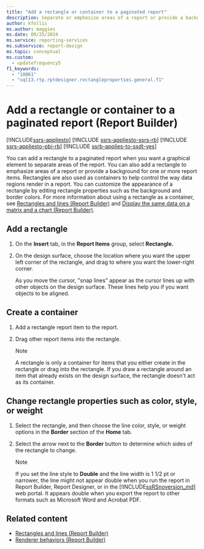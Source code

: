 ```yaml
---
title: "Add a rectangle or container to a paginated report"
description: Separate or emphasize areas of a report or provide a background for one or more report items using a customized rectangle in Report Builder.
author: kfollis
ms.author: maggies
ms.date: 09/25/2024
ms.service: reporting-services
ms.subservice: report-design
ms.topic: conceptual
ms.custom:
  - updatefrequency5
f1_keywords:
  - "10061"
  - "sql13.rtp.rptdesigner.rectangleproperties.general.f1"
---
```

# Add a rectangle or container to a paginated report (Report Builder)

[!INCLUDE[ssrs-appliesto](../../includes/ssrs-appliesto.md)] [!INCLUDE [ssrs-appliesto-ssrs-rb](../../includes/ssrs-appliesto-ssrs-rb.md)] [!INCLUDE [ssrs-appliesto-pbi-rb](../../includes/ssrs-appliesto-pbi-rb.md)] [!INCLUDE [ssrb-applies-to-ssdt-yes](../../includes/ssrb-applies-to-ssdt-yes.md)]

  You can add a rectangle to a paginated report when you want a graphical element to separate areas of the report. You can also add a rectangle to emphasize areas of a report or provide a background for one or more report items. Rectangles are also used as containers to help control the way data regions render in a report. You can customize the appearance of a rectangle by editing rectangle properties such as the background and border colors. For more information about using a rectangle as a container, see [Rectangles and lines &#40;Report Builder&#41;](../../reporting-services/report-design/rectangles-and-lines-report-builder-and-ssrs.md) and [Display the same data on a matrix and a chart &#40;Report Builder&#41;](../../reporting-services/report-design/display-the-same-data-on-a-matrix-and-a-chart-report-builder.md).    
   
## Add a rectangle    
    
1.  On the **Insert** tab, in the **Report Items** group, select **Rectangle.**    
    
1.  On the design surface, choose the location where you want the upper left corner of the rectangle, and drag to where you want the lower-right corner.    
    
     As you move the cursor, "snap lines" appear as the cursor lines up with other objects on the design surface. These lines help you if you want objects to be aligned.    
    
## Create a container    
    
1.  Add a rectangle report item to the report.    
    
1.  Drag other report items into the rectangle.    
    
    > [!NOTE]    
    >  A rectangle is only a container for items that you either create in the rectangle or drag into the rectangle. If you draw a rectangle around an item that already exists on the design surface, the rectangle doesn't act as its container.    
    
## Change rectangle properties such as color, style, or weight    
    
1.  Select the rectangle, and then choose the line color, style, or weight options in the **Border** section of the **Home** tab.    
    
1.  Select the arrow next to the **Border** button to determine which sides of the rectangle to change.    
    
    > [!NOTE]    
    >  If you set the line style to **Double** and the line width is 1 1/2 pt or narrower, the line might not appear double when you run the report in Report Builder, Report Designer, or in the [!INCLUDE[ssRSnoversion_md](../../includes/ssrsnoversion-md.md)] web portal. It appears double when you export the report to other formats such as Microsoft Word and Acrobat PDF.    
    
## Related content

- [Rectangles and lines &#40;Report Builder&#41;](../../reporting-services/report-design/rectangles-and-lines-report-builder-and-ssrs.md)
- [Renderer behaviors &#40;Report Builder&#41;](../../reporting-services/report-design/rendering-behaviors-report-builder-and-ssrs.md)
